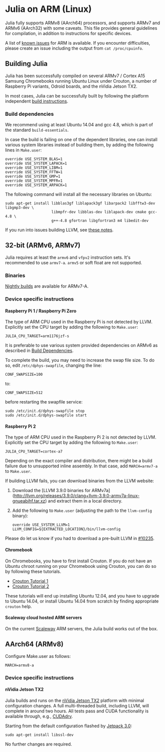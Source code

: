 # Julia on ARM (Linux)

Julia fully supports ARMv8 (AArch64) processors, and supports ARMv7 and ARMv6
(AArch32) with some caveats. This file provides general guidelines for compilation,
in addition to instructions for specific devices.

A list of [known issues](https://github.com/JuliaLang/julia/labels/arm) for ARM is
available. If you encounter difficulties, please create an issue including the output
from `cat /proc/cpuinfo`.


## Building Julia

Julia has been successfully compiled on several ARMv7 / Cortex A15 Samsung Chromebooks
running Ubuntu Linux under Crouton, a number of Raspberry Pi variants, Odroid boards,
and the nVidia Jetson TX2.

In most cases, Julia can be successfully built by following the platform independent
[build instructions](https://github.com/JuliaLang/julia/blob/master/README.md).

### Build dependencies

We recommend using at least Ubuntu 14.04 and gcc 4.8, which is part of the
standard `build-essentials`.

In case the build is failing on one of the dependent libraries, one
can install various system libraries instead of building them, by
adding the following lines in `Make.user`:

````
override USE_SYSTEM_BLAS=1
override USE_SYSTEM_LAPACK=1
override USE_SYSTEM_LIBM=1
override USE_SYSTEM_FFTW=1
override USE_SYSTEM_GMP=1
override USE_SYSTEM_MPFR=1
override USE_SYSTEM_ARPACK=1
````

The following command will install all the necessary libraries on Ubuntu:

````
sudo apt-get install libblas3gf liblapack3gf libarpack2 libfftw3-dev libgmp3-dev \
                     libmpfr-dev libblas-dev liblapack-dev cmake gcc-4.8 \
                     g++-4.8 gfortran libgfortran3 m4 libedit-dev
````

If you run into issues building LLVM, see [these notes](http://llvm.org/docs/HowToBuildOnARM.html).


## 32-bit (ARMv6, ARMv7)

Julia requires at least the `armv6` and `vfpv2` instruction sets. It's recommended to use  `armv7-a`.
`armv5` or soft float are not supported.

### Binaries

[Nightly builds](https://status.julialang.org/download/linux-arm) are
available for ARMv7-A.

### Device specific instructions

#### Raspberry Pi 1 / Raspberry Pi Zero

The type of ARM CPU used in the Raspberry Pi is not detected by LLVM. Explicitly set the
CPU target by adding the following to `Make.user`:

````
JULIA_CPU_TARGET=arm1176jzf-s
````

It is preferable to use various system provided dependencies on ARMv6 as described in
[Build Dependencies](#build-dependencies).

To complete the build, you may need to increase the swap file size. To do so, edit
`/etc/dphys-swapfile`, changing the line:

    CONF_SWAPSIZE=100

to:

    CONF_SWAPSIZE=512

before restarting the swapfile service:

    sudo /etc/init.d/dphys-swapfile stop
    sudo /etc/init.d/dphys-swapfile start

#### Raspberry Pi 2

The type of ARM CPU used in the Raspberry Pi 2 is not detected by LLVM. Explicitly set the
CPU target by adding the following to `Make.user`:

```JULIA_CPU_TARGET=cortex-a7```

Depending on the exact compiler and distribution, there might be a build failure
due to unsupported inline assembly. In that case, add `MARCH=armv7-a` to
`Make.user`.

If building LLVM fails, you can download binaries from the LLVM website:

1.  Download the [LLVM 3.9.0 binaries for ARMv7a] (http://llvm.org/releases/3.9.0/clang+llvm-3.9.0-armv7a-linux-gnueabihf.tar.xz) and extract them in a local directory.
2. Add the following to `Make.user` (adjusting the path to the `llvm-config` binary):

    ```
    override USE_SYSTEM_LLVM=1
    LLVM_CONFIG=${EXTRACTED_LOCATION}/bin/llvm-config
    ```

Please do let us know if you had to download a pre-built LLVM in [#10235](https://github.com/JuliaLang/julia/issues/10235).

#### Chromebook

On Chromebooks, you have to first install Crouton. If you do not have
an Ubuntu chroot running on your Chromebook using Crouton, you can do
so by following these tutorials.

- [Crouton Tutorial 1](http://www.howtogeek.com/162120/how-to-install-ubuntu-linux-on-your-chromebook-with-crouton/)
- [Crouton Tutorial 2](http://lifehacker.com/how-to-install-linux-on-a-chromebook-and-unlock-its-ful-509039343)

These tutorials will end up installing Ubuntu 12.04, and you have to
upgrade to Ubuntu 14.04, or install Ubuntu 14.04 from scratch by
finding appropriate `crouton` help.

#### Scaleway cloud hosted ARM servers

On the current [Scaleway](http://scaleway.com) ARM servers, the Julia
build works out of the box.

## AArch64 (ARMv8)

Configure Make.user as follows:

```
MARCH=armv8-a
```

### Device specific instructions

#### nVidia Jetson TX2

Julia builds and runs on the [nVidia Jetson TX2](http://www.nvidia.com/object/embedded-systems-dev-kits-modules.html)
platform with minimal configuration changes. A full multi-threaded build, including LLVM,
will complete in around two hours. All tests pass and CUDA functionality is available
through, e.g., [CUDAdrv](https://github.com/JuliaGPU/CUDAdrv.jl).

Starting from the default configuration flashed by [Jetpack 3.0](https://developer.nvidia.com/embedded/jetpack):

```
sudo apt-get install libssl-dev
```

No further changes are required.
